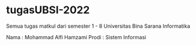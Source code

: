 # tugasUBSI-2022
Semua tugas matkul dari semester 1 - 8
Universitas Bina Sarana Informatika

Nama        : Mohammad Alfi Hamzami
Prodi       : Sistem Informasi
